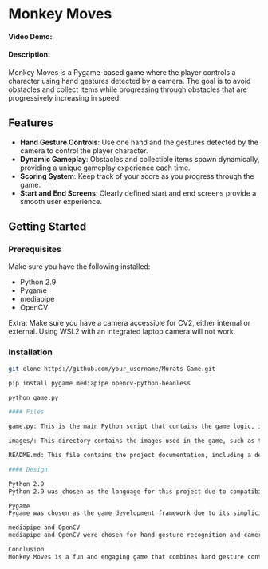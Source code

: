 # Monkey Moves
#### Video Demo:  <URL HERE>
#### Description:

Monkey Moves is a Pygame-based game where the player controls a character using hand gestures detected by a camera. The goal is to avoid obstacles and collect items while progressing through obstacles that are progressively increasing in speed. 

## Features

- **Hand Gesture Controls**: Use one hand and the gestures detected by the camera to control the player character.
- **Dynamic Gameplay**: Obstacles and collectible items spawn dynamically, providing a unique gameplay experience each time.
- **Scoring System**: Keep track of your score as you progress through the game.
- **Start and End Screens**: Clearly defined start and end screens provide a smooth user experience.

## Getting Started

### Prerequisites

Make sure you have the following installed:

- Python 2.9
- Pygame
- mediapipe
- OpenCV

Extra: Make sure you have a camera accessible for CV2, either internal or external. Using WSL2 with an integrated laptop camera will not work.

### Installation

   ```sh
   git clone https://github.com/your_username/Murats-Game.git

pip install pygame mediapipe opencv-python-headless

python game.py

#### Files

game.py: This is the main Python script that contains the game logic, including the player controls, obstacle spawning, scoring system, and game state management.

images/: This directory contains the images used in the game, such as the player character, obstacles, background, and start/end screens.

README.md: This file contains the project documentation, including a description of the game, installation instructions, and file descriptions.

#### Design 

Python 2.9
Python 2.9 was chosen as the language for this project due to compatibility reasons with existing libraries and dependencies. While Python 3.x is the recommended version, some libraries may not yet fully support it, and compatibility issues could arise.

Pygame
Pygame was chosen as the game development framework due to its simplicity and ease of use. It provides a high-level interface for handling graphics, sound, and user input, allowing for rapid game development without the need for low-level programming.

mediapipe and OpenCV
mediapipe and OpenCV were chosen for hand gesture recognition and camera input processing, respectively. These libraries provide robust and efficient solutions for computer vision tasks, making it possible to implement hand gesture controls and camera-based gameplay mechanics.

Conclusion
Monkey Moves is a fun and engaging game that combines hand gesture controls with dynamic gameplay mechanics. By leveraging the power of Python and popular libraries like Pygame, mediapipe, and OpenCV, it provides a unique gaming experience that is both challenging and enjoyable.